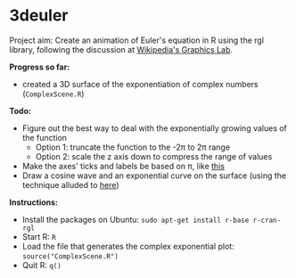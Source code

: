 3deuler
=======

Project aim:
Create an animation of Euler's equation in R using the rgl library,
following the discussion at [Wikipedia's Graphics Lab](https://en.wikipedia.org/wiki/Wikipedia:Graphics_Lab/Illustration_workshop#RfC_-_Visualization_of_exponential_function).

**Progress so far:**
* created a 3D surface of the exponentiation of complex numbers (`ComplexScene.R`)

**Todo:**
* Figure out the best way to deal with the exponentially growing values of the function
    * Option 1: truncate the function to the -2π to 2π range
    * Option 2: scale the z axis down to compress the range of values
* Make the axes' ticks and labels be based on π,
  like [this](https://commons.wikimedia.org/wiki/File:Exponential_Function_%28Imag_Part%29.png)
* Draw a cosine wave and an exponential curve on the surface
  (using the technique alluded to [here](http://stackoverflow.com/q/15717267/))

**Instructions:**
* Install the packages on Ubuntu: `sudo apt-get install r-base r-cran-rgl`
* Start R: `R`
* Load the file that generates the complex exponential plot: `source("ComplexScene.R")`
* Quit R: `q()`
